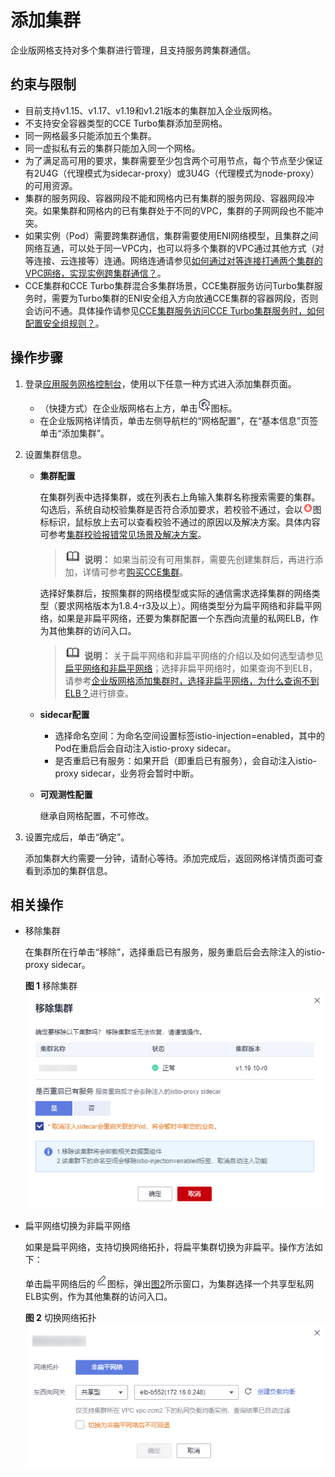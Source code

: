 # 添加集群<a name="asm_01_0042"></a>

企业版网格支持对多个集群进行管理，且支持服务跨集群通信。

## 约束与限制<a name="section16841163662018"></a>

-   目前支持v1.15、v1.17、v1.19和v1.21版本的集群加入企业版网格。
-   不支持安全容器类型的CCE Turbo集群添加至网格。
-   同一网格最多只能添加五个集群。
-   同一虚拟私有云的集群只能加入同一个网格。
-   为了满足高可用的要求，集群需要至少包含两个可用节点，每个节点至少保证有2U4G（代理模式为sidecar-proxy）或3U4G（代理模式为node-proxy）的可用资源。
-   集群的服务网段、容器网段不能和网格内已有集群的服务网段、容器网段冲突。如果集群和网格内的已有集群处于不同的VPC，集群的子网网段也不能冲突。
-   如果实例（Pod）需要跨集群通信，集群需要使用ENI网络模型，且集群之间网络互通，可以处于同一VPC内，也可以将多个集群的VPC通过其他方式（对等连接、云连接等）连通。网络连通请参见[如何通过对等连接打通两个集群的VPC网络，实现实例跨集群通信？](https://support.huaweicloud.com/asm_faq/asm_faq_0033.html)。
-   CCE集群和CCE Turbo集群混合多集群场景，CCE集群服务访问Turbo集群服务时，需要为Turbo集群的ENI安全组入方向放通CCE集群的容器网段，否则会访问不通。具体操作请参见[CCE集群服务访问CCE Turbo集群服务时，如何配置安全组规则？](https://support.huaweicloud.com/asm_faq/asm_faq_0038.html)。

## 操作步骤<a name="section93751133193415"></a>

1.  登录[应用服务网格控制台](https://console.huaweicloud.com/asm/?locale=zh-cn)，使用以下任意一种方式进入添加集群页面。
    -   （快捷方式）在企业版网格右上方，单击![](figures/图标.png)图标。
    -   在企业版网格详情页，单击左侧导航栏的“网格配置”，在“基本信息”页签单击“添加集群”。

2.  设置集群信息。
    -   **集群配置**

        在集群列表中选择集群，或在列表右上角输入集群名称搜索需要的集群。勾选后，系统自动校验集群是否符合添加要求，若校验不通过，会以![](figures/错误-17.png)图标标识，鼠标放上去可以查看校验不通过的原因以及解决方案。具体内容可参考[集群校验报错常见场景及解决方案](https://support.huaweicloud.com/asm_faq/asm_faq_0034.html)。

        >![](public_sys-resources/icon-note.gif) **说明：** 
        >如果当前没有可用集群，需要先创建集群后，再进行添加，详情可参考[购买CCE集群](https://support.huaweicloud.com/usermanual-cce/cce_01_0028.html)。

        选择好集群后，按照集群的网络模型或实际的通信需求选择集群的网络类型（要求网格版本为1.8.4-r3及以上）。网络类型分为扁平网络和非扁平网络，如果是非扁平网络，还要为集群配置一个东西向流量的私网ELB，作为其他集群的访问入口。

        >![](public_sys-resources/icon-note.gif) **说明：** 
        >关于扁平网络和非扁平网络的介绍以及如何选型请参见[扁平网络和非扁平网络](扁平网络和非扁平网络.md)；选择非扁平网络时，如果查询不到ELB，请参考[企业版网格添加集群时，选择非扁平网络，为什么查询不到ELB？](https://support.huaweicloud.com/asm_faq/asm_faq_0032.html)进行排查。

    -   **sidecar配置**
        -   选择命名空间：为命名空间设置标签istio-injection=enabled，其中的Pod在重启后会自动注入istio-proxy sidecar。
        -   是否重启已有服务：如果开启（即重启已有服务），会自动注入istio-proxy sidecar，业务将会暂时中断。

    -   **可观测性配置**

        继承自网格配置，不可修改。

3.  设置完成后，单击“确定”。

    添加集群大约需要一分钟，请耐心等待。添加完成后，返回网格详情页面可查看到添加的集群信息。


## 相关操作<a name="section4675115172312"></a>

-   移除集群

    在集群所在行单击“移除”，选择重启已有服务，服务重启后会去除注入的istio-proxy sidecar。

    **图 1**  移除集群<a name="fig524912286312"></a>  
    ![](figures/移除集群.png "移除集群")

-   扁平网络切换为非扁平网络

    如果是扁平网络，支持切换网络拓扑，将扁平集群切换为非扁平。操作方法如下：

    单击扁平网络后的![](figures/编辑按钮.png)图标，弹出[图2](#fig2264152604316)所示窗口，为集群选择一个共享型私网ELB实例，作为其他集群的访问入口。

    **图 2**  切换网络拓扑<a name="fig2264152604316"></a>  
    ![](figures/切换网络拓扑.png "切换网络拓扑")


